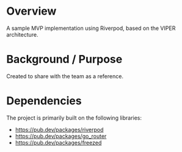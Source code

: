# Overview
A sample MVP implementation using Riverpod, based on the VIPER architecture.

# Background / Purpose
Created to share with the team as a reference.

# Dependencies
The project is primarily built on the following libraries:
- https://pub.dev/packages/riverpod
- https://pub.dev/packages/go_router
- https://pub.dev/packages/freezed

